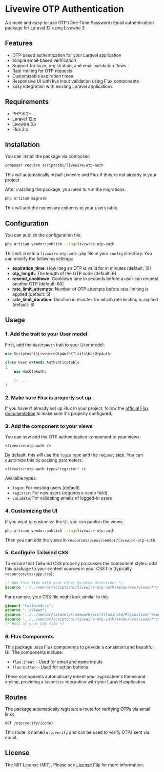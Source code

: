# Livewire OTP Authentication

A simple and easy-to-use OTP (One-Time Password) Email authentication package for Laravel 12 using Livewire 3.

## Features

- OTP-based authentication for your Laravel application
- Simple email-based verification
- Support for login, registration, and email validation flows
- Rate limiting for OTP requests
- Customizable expiration times
- Responsive UI with live input validation using Flux components
- Easy integration with existing Laravel applications

## Requirements

- PHP 8.2+
- Laravel 12.x
- Livewire 3.x
- Flux 2.x

## Installation

You can install the package via composer:

```bash
composer require scriptoshi/livewire-otp-auth
```

This will automatically install Livewire and Flux if they're not already in your project.

After installing the package, you need to run the migrations:

```bash
php artisan migrate
```

This will add the necessary columns to your users table.

## Configuration

You can publish the configuration file:

```bash
php artisan vendor:publish --tag=livewire-otp-auth
```

This will create a `livewire-otp-auth.php` file in your `config` directory. You can modify the following settings:

-   **expiration_time**: How long an OTP is valid for in minutes (default: 10)
-   **otp_length**: The length of the OTP code (default: 6)
-   **resend_cooldown**: Cooldown time in seconds before a user can request another OTP (default: 60)
-   **rate_limit_attempts**: Number of OTP attempts before rate limiting is applied (default: 5)
-   **rate_limit_duration**: Duration in minutes for which rate limiting is applied (default: 5)

## Usage

### 1. Add the trait to your User model

First, add the `HasOtpAuth` trait to your User model:

```php
use Scriptoshi\LivewireOtpAuth\Traits\HasOtpAuth;

class User extends Authenticatable
{
    use HasOtpAuth;

    // ...
}
```

### 2. Make sure Flux is properly set up

If you haven't already set up Flux in your project, follow the [official Flux documentation](https://github.com/livewire/flux) to make sure it's properly configured.

### 3. Add the component to your views

You can now add the OTP authentication component to your views:

```blade
<livewire:otp-auth />
```

By default, this will use the `login` type and the `request` step. You can customize this by passing parameters:

```blade
<livewire:otp-auth type="register" />
```

Available types:

-   `login`: For existing users (default)
-   `register`: For new users (requires a name field)
-   `validate`: For validating emails of logged-in users

### 4. Customizing the UI

If you want to customize the UI, you can publish the views:

```bash
php artisan vendor:publish --tag=livewire-otp-auth
```

Then you can edit the views in `resources/views/vendor/livewire-otp-auth`.

### 5. Configure Tailwind CSS

To ensure that Tailwind CSS properly processes the component styles, add this package to your content sources in your CSS file (typically `resources/css/app.css`):

```css
/* Add this line with your other @source directives */
@source '../../vendor/scriptoshi/livewire-otp-auth/resources/views/**/*.blade.php';
```

For example, your CSS file might look similar to this:

```css
@import "tailwindcss";
@source "../views";
@source '../../vendor/laravel/framework/src/Illuminate/Pagination/resources/views/*.blade.php';
@source '../../vendor/scriptoshi/livewire-otp-auth/resources/views/**/*.blade.php';
/* Rest of your CSS file */
```

### 6. Flux Components

This package uses Flux components to provide a consistent and beautiful UI. The components include:

- `flux:input` - Used for email and name inputs
- `flux:button` - Used for action buttons

These components automatically inherit your application's theme and styling, providing a seamless integration with your Laravel application.

## Routes

The package automatically registers a route for verifying OTPs via email links:

```
GET /otp/verify/{code}
```

This route is named `otp.verify` and can be used to verify OTPs sent via email.

## License

The MIT License (MIT). Please see [License File](LICENSE.md) for more information.
